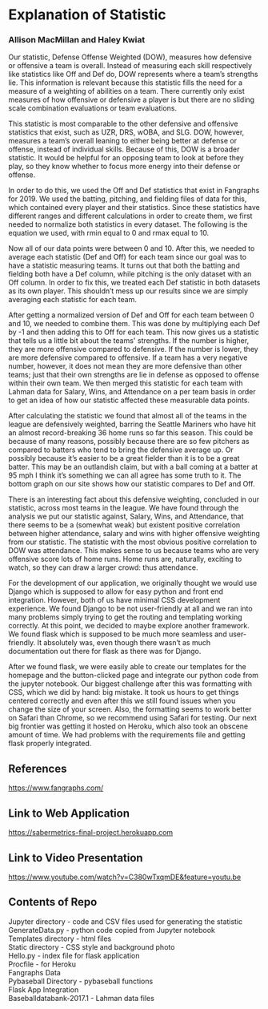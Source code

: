 # Explanation of Statistic #
### Allison MacMillan and Haley Kwiat ###

Our statistic, Defense Offense Weighted (DOW), measures how defensive or offensive a team is overall. Instead of measuring each skill respectively like statistics like Off and Def do, DOW represents where a team’s strengths lie. This information is relevant because this statistic fills the need for a measure of a weighting of abilities on a team. There currently only exist measures of how offensive or defensive a player ​is but there are no sliding scale combination evaluations or team evaluations. 
   
This statistic is most comparable to the other defensive and offensive statistics that exist, such as UZR, DRS, wOBA, and SLG. DOW, however, measures a team’s overall leaning to either being better at defense or offense, instead of individual skills. Because of this, DOW is a broader statistic. It would be helpful for an opposing team to look at before they play, so they know whether to focus more energy into their defense or offense.
   
In order to do this, we used the Off and Def statistics that exist in Fangraphs for 2019. We used the batting, pitching, and fielding files of data for this, which contained every player and their statistics. Since these statistics have different ranges and different calculations in order to create them, we first needed to normalize both statistics in every dataset. The following is the equation we used, with rmin equal to 0 and rmax equal to 10. 
   
Now all of our data points were between 0 and 10. After this, we needed to average each statistic (Def and Off) for each team since our goal was to have a statistic measuring teams.
It turns out that both the batting and fielding both have a Def column, while pitching is the only dataset with an Off column. In order to fix this, we treated each Def statistic in both datasets as its own player. This shouldn’t mess up our results since we are simply averaging each statistic for each team.    

After getting a normalized version of Def and Off for each team between 0 and 10, we needed to combine them. This was done by multiplying each Def by -1 and then adding this to Off for each team. This now gives us a statistic that tells us a little bit about the teams' strengths. If the number is higher, they are more offensive compared to defensive. If the number is lower, they are more defensive compared to offensive. If a team has a very negative number, however, it does not mean they are more defensive than other teams; just that their own strengths are lie in defense as opposed to offense within their own team. We then merged this statistic for each team with Lahman data for Salary, Wins, and Attendance on a per team basis in order to get an idea of how our statistic affected these measurable data points.  

After calculating the statistic we found that almost all of the teams in the league are defensively weighted, barring the Seattle Mariners who have hit an almost record-breaking 36 home runs so far this season. This could be because of many reasons, possibly because there are so few pitchers as compared to batters who tend to bring the defensive average up. Or possibly because it’s easier to be a great fielder than it is to be a great batter. This may be an outlandish claim, but with a ball coming at a batter at 95 mph I think it’s something we can all agree has some truth to it. The bottom graph on our site shows how our statistic compares to Def and Off. 
    
There is an interesting fact about this defensive weighting, concluded in our statistic, across most teams in the league. We have found through the analysis we put our statistic against, Salary, Wins, and Attendance, that there seems to be a (somewhat weak) but existent positive correlation between higher attendance, salary and wins with higher offensive weighting from our statistic. The statistic with the most obvious positive correlation to DOW was attendance. This makes sense to us because teams who are very offensive score lots of home runs. Home runs are, naturally, exciting to watch, so they can draw a larger crowd: thus attendance.

For the development of our application, we originally thought we would use Django which is supposed to allow for easy python and front end integration. However, both of us have minimal CSS development experience. We found Django to be not user-friendly at all and we ran into many problems simply trying to get the routing and templating working correctly. At this point, we decided to maybe explore another framework. We found flask which is supposed to be much more seamless and user-friendly. It absolutely was, even though there wasn’t as much documentation out there for flask as there was for Django. 

After we found flask, we were easily able to create our templates for the homepage and the button-clicked page and integrate our python code from the jupyter notebook. Our biggest challenge after this was formatting with CSS, which we did by hand: big mistake. It took us hours to get things centered correctly and even after this we still found issues when you change the size of your screen. Also, the formatting seems to work better on Safari than Chrome, so we recommend using Safari for testing. Our next big frontier was getting it hosted on Heroku, which also took an obscene amount of time. We had problems with the requirements file and getting flask properly integrated.  

## References ##   
​https://www.fangraphs.com/

## Link to Web Application ##  
https://sabermetrics-final-project.herokuapp.com 

## Link to Video Presentation ##  
https://www.youtube.com/watch?v=C380wTxqmDE&feature=youtu.be

## Contents of Repo ##  
Jupyter directory - code and CSV files used for generating the statistic  
GenerateData.py - python code copied from Jupyter notebook  
Templates directory - html files  
Static directory - CSS style and background photo  
Hello.py - index file for flask application  
Procfile - for Heroku  
Fangraphs Data  
Pybaseball Directory - pybaseball functions  
Flask App Integration  
Baseballdatabank-2017.1 - Lahman data files

